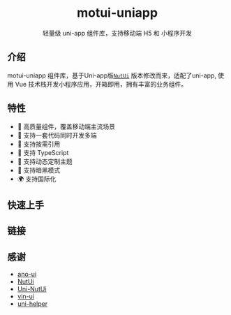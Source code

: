 <h1 align="center">motui-uniapp</h1>
<p align="center">轻量级 uni-app 组件库，支持移动端 H5 和 小程序开发</p>

## 介绍

motui-uniapp 组件库，基于Uni-app版[`NutUi`](https://nutui.jd.com/#/) 版本修改而来，适配了uni-app, 使用 Vue 技术栈开发小程序应用，开箱即用，拥有丰富的业务组件。

## 特性

- 🚀 高质量组件，覆盖移动端主流场景
- 💪 支持一套代码同时开发多端
- 🍭 支持按需引用
- 💪 支持 TypeScript
- 💪 支持动态定制主题
- 🍭 支持暗黑模式
- 🌍 支持国际化

## 快速上手

## 链接

## 感谢

- [ano-ui](https://github.com/ano-ui/ano-ui)
- [NutUi](https://github.com/jdf2e/nutui)
- [Uni-NutUi](https://github.com/jwaterwater/uni-nutui)
- [vin-ui](https://github.com/vingogo/vin-ui)
- [uni-helper](https://github.com/uni-helper)
